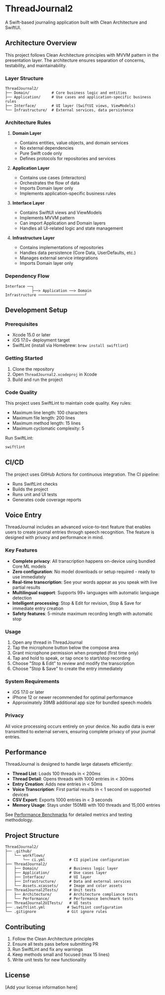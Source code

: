 # ThreadJournal2

A Swift-based journaling application built with Clean Architecture and SwiftUI.

## Architecture Overview

This project follows Clean Architecture principles with MVVM pattern in the presentation layer. The architecture ensures separation of concerns, testability, and maintainability.

### Layer Structure

```
ThreadJournal2/
├── Domain/          # Core business logic and entities
├── Application/     # Use cases and application-specific business rules
├── Interface/       # UI layer (SwiftUI views, ViewModels)
└── Infrastructure/  # External services, data persistence
```

### Architecture Rules

1. **Domain Layer**
   - Contains entities, value objects, and domain services
   - No external dependencies
   - Pure Swift code only
   - Defines protocols for repositories and services

2. **Application Layer**
   - Contains use cases (interactors)
   - Orchestrates the flow of data
   - Imports Domain layer only
   - Implements application-specific business rules

3. **Interface Layer**
   - Contains SwiftUI views and ViewModels
   - Implements MVVM pattern
   - Can import Application and Domain layers
   - Handles all UI-related logic and state management

4. **Infrastructure Layer**
   - Contains implementations of repositories
   - Handles data persistence (Core Data, UserDefaults, etc.)
   - Manages external service integrations
   - Imports Domain layer only

### Dependency Flow

```
Interface ──┐
            ├──> Application ──> Domain
Infrastructure ─────────────────────┘
```

## Development Setup

### Prerequisites

- Xcode 15.0 or later
- iOS 17.0+ deployment target
- SwiftLint (install via Homebrew: `brew install swiftlint`)

### Getting Started

1. Clone the repository
2. Open `ThreadJournal2.xcodeproj` in Xcode
3. Build and run the project

### Code Quality

This project uses SwiftLint to maintain code quality. Key rules:
- Maximum line length: 100 characters
- Maximum file length: 200 lines
- Maximum method length: 15 lines
- Maximum cyclomatic complexity: 5

Run SwiftLint:
```bash
swiftlint
```

## CI/CD

The project uses GitHub Actions for continuous integration. The CI pipeline:
- Runs SwiftLint checks
- Builds the project
- Runs unit and UI tests
- Generates code coverage reports

## Voice Entry

ThreadJournal includes an advanced voice-to-text feature that enables users to create journal entries through speech recognition. The feature is designed with privacy and performance in mind.

### Key Features
- **Complete privacy**: All transcription happens on-device using bundled Core ML models
- **Zero configuration**: No model downloads or setup required - ready to use immediately
- **Real-time transcription**: See your words appear as you speak with live partial results
- **Multilingual support**: Supports 99+ languages with automatic language detection
- **Intelligent processing**: Stop & Edit for revision, Stop & Save for immediate entry creation
- **Safety features**: 5-minute maximum recording length with automatic stop

### Usage
1. Open any thread in ThreadJournal
2. Tap the microphone button below the compose area
3. Grant microphone permission when prompted (first time only)
4. Tap and hold to speak, or tap once to start/stop recording
5. Choose "Stop & Edit" to review and modify the transcription
6. Choose "Stop & Save" to create the entry immediately

### System Requirements
- iOS 17.0 or later
- iPhone 12 or newer recommended for optimal performance
- Approximately 39MB additional app size for bundled speech models

### Privacy
All voice processing occurs entirely on your device. No audio data is ever transmitted to external servers, ensuring complete privacy of your journal entries.

## Performance

ThreadJournal is designed to handle large datasets efficiently:

- **Thread List**: Loads 100 threads in < 200ms
- **Thread Detail**: Opens threads with 1000 entries in < 300ms  
- **Entry Creation**: Adds new entries in < 50ms
- **Voice Transcription**: First partial results in < 1 second on supported devices
- **CSV Export**: Exports 1000 entries in < 3 seconds
- **Memory Usage**: Stays under 150MB with 100 threads and 15,000 entries

See [Performance Benchmarks](ThreadJournal2Tests/Performance/PERFORMANCE_BENCHMARKS.md) for detailed metrics and testing methodology.

## Project Structure

```
ThreadJournal2/
├── .github/
│   └── workflows/
│       └── ci.yml           # CI pipeline configuration
├── ThreadJournal2/
│   ├── Domain/              # Business logic layer
│   ├── Application/         # Use cases layer
│   ├── Interface/           # UI layer
│   ├── Infrastructure/      # Data and external services
│   └── Assets.xcassets/     # Image and color assets
├── ThreadJournal2Tests/     # Unit tests
│   ├── Architecture/        # Architecture compliance tests
│   └── Performance/         # Performance benchmark tests
├── ThreadJournal2UITests/   # UI tests
├── .swiftlint.yml          # SwiftLint configuration
└── .gitignore              # Git ignore rules
```

## Contributing

1. Follow the Clean Architecture principles
2. Ensure all tests pass before submitting PR
3. Run SwiftLint and fix any warnings
4. Keep methods small and focused (max 15 lines)
5. Write unit tests for new functionality

## License

[Add your license information here]